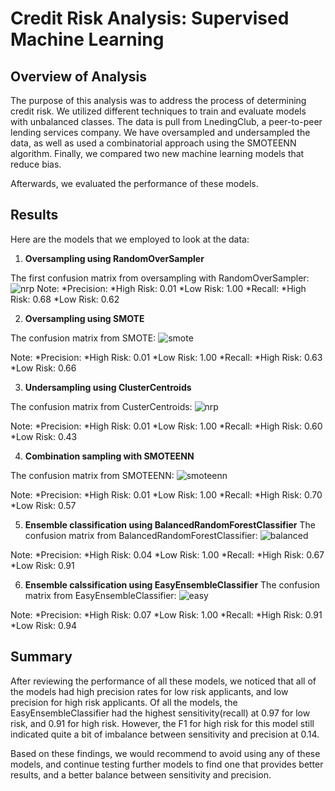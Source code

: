 # Credit Risk Analysis: Supervised Machine Learning

## Overview of Analysis
The purpose of this analysis was to address the process of determining credit risk. We utilized different techniques to train and evaluate models with unbalanced classes. The data is pull from LnedingClub, a peer-to-peer lending services company. We have oversampled and undersampled the data, as well as used a combinatorial approach using the SMOTEENN algorithm. Finally, we compared two new machine learning models that reduce bias.

Afterwards, we evaluated the performance of these models.

## Results

Here are the models that we employed to look at the data:

1. **Oversampling using RandomOverSampler**

The first confusion matrix from oversampling with RandomOverSampler:
![nrp]()
Note:
*Precision:
    *High Risk: 0.01
    *Low Risk: 1.00
*Recall:
    *High Risk: 0.68
    *Low Risk: 0.62

2. **Oversampling using SMOTE**

The confusion matrix from SMOTE:
![smote]()

Note:
*Precision:
    *High Risk: 0.01
    *Low Risk: 1.00
*Recall:
    *High Risk: 0.63
    *Low Risk: 0.66

3. **Undersampling using ClusterCentroids**

The confusion matrix from CusterCentroids:
![nrp]()

Note:
*Precision:
    *High Risk: 0.01
    *Low Risk: 1.00
*Recall:
    *High Risk: 0.60
    *Low Risk: 0.43

4. **Combination sampling with SMOTEENN**

The confusion matrix from SMOTEENN:
![smoteenn]()

Note:
*Precision:
    *High Risk: 0.01
    *Low Risk: 1.00
*Recall:
    *High Risk: 0.70
    *Low Risk: 0.57

5. **Ensemble classification using BalancedRandomForestClassifier**
The confusion matrix from BalancedRandomForestClassifier:
![balanced]()

Note:
*Precision:
    *High Risk: 0.04
    *Low Risk: 1.00
*Recall:
    *High Risk: 0.67
    *Low Risk: 0.91

6. **Ensemble calssification using EasyEnsembleClassifier**
The confusion matrix from EasyEnsembleClassifier:
![easy]()

Note:
*Precision:
    *High Risk: 0.07
    *Low Risk: 1.00
*Recall:
    *High Risk: 0.91
    *Low Risk: 0.94


## Summary

After reviewing the performance of all these models, we noticed that all of the models had high precision rates for low risk applicants, and low precision for high risk applicants. Of all the models, the EasyEnsembleClassifier had the highest sensitivity(recall) at 0.97 for low risk, and 0.91 for high risk. However, the F1 for high risk for this model still indicated quite a bit of imbalance between sensitivity and precision at 0.14.

Based on these findings, we would recommend to avoid using any of these models, and continue testing further models to find one that provides better results, and a better balance between sensitivity and precision.